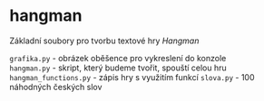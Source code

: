 # hangman
Základní soubory pro tvorbu textové hry *Hangman*

`grafika.py` - obrázek oběšence pro vykreslení do konzole  
`hangman.py` - skript, který budeme tvořit, spouští celou hru  
`hangman_functions.py` - zápis hry s využitím funkcí
`slova.py` - 100 náhodných českých slov  
